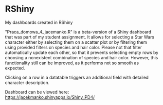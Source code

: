 # RShiny
My dashboards created in RShiny

"Praca_domowa_4_jacemanko.R" is a beta-version of a Shiny dashboard that was part of my student assignment.
It allows for selecting a Star Wars character either by selecting them on a scatter plot or by filtering them using provided filters on species and hair color. Please not that filter automatically update each other, so that it prevents selecting empty rows by choosing a nonexistent combination of species and hair color. However, this functionality still can be improved, as it performs not so smooth as expected. 

Clicking on a row in a datatable triggers an additional field with detailed character description. 

Dashboard can be viewed here: https://jacekmanko.shinyapps.io/Shiny_PD4/
